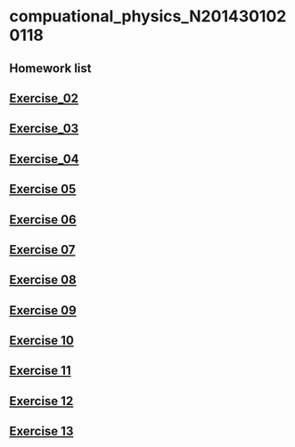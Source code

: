 # compuational_physics_N2014301020118
## Homework list 
## [Exercise_02](https://www.zybuluo.com/mdeditor#513366)
## [Exercise_03](https://www.zybuluo.com/XF/note/513375)
## [Exercise_04](https://www.zybuluo.com/mdeditor#525844)
## [Exercise 05](https://www.zybuluo.com/XF/note/534130)
## [Exercise 06](https://www.zybuluo.com/XF/note/542456)
## [Exercise 07](https://www.zybuluo.com/XF/note/557965)
## [Exercise 08](https://www.zybuluo.com/XF/note/566009)
## [Exercise 09](https://www.zybuluo.com/XF/note/573715)
## [Exercise 10](https://www.zybuluo.com/XF/note/581826)
## [Exercise 11](https://www.zybuluo.com/XF/note/590038)
## [Exercise 12](https://www.zybuluo.com/XF/note/597889)
## [Exercise 13](https://www.zybuluo.com/XF/note/605123)
